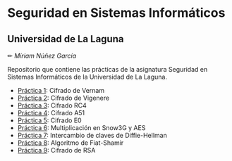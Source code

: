 # Seguridad en Sistemas Informáticos
## Universidad de La Laguna

✏ *Míriam Núñez García*

Repositorio que contiene las prácticas de la asignatura Seguridad en Sistemas Informáticos de la Universidad de La Laguna.

- [Práctica 1](vernam): Cifrado de Vernam
- [Práctica 2](vigenere): Cifrado de Vigenere
- [Práctica 3](rc4): Cifrado RC4
- [Práctica 4](a51): Cifrado A51
- [Práctica 5](e0): Cifrado E0
- [Práctica 6](snow3g-aes): Multiplicación en Snow3G y AES
- [Práctica 7](diffie-hellman): Intercambio de claves de Diffie-Hellman
- [Práctica 8](fiat-shamir): Algoritmo de Fiat-Shamir
- [Práctica 9](rsa): Cifrado de RSA